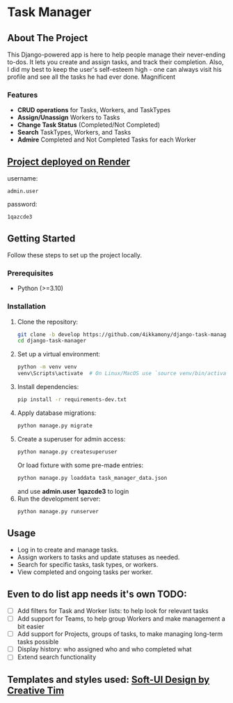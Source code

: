 # Task Manager

## About The Project

This Django-powered app is here to help people manage their never-ending to-dos. It lets you create and assign tasks, and track their completion. Also, I did my best to keep the user's self-esteem high - one can always visit his profile and see all the tasks he had ever done. Magnificent

### Features
- **CRUD operations** for Tasks, Workers, and TaskTypes
- **Assign/Unassign** Workers to Tasks
- **Change Task Status** (Completed/Not Completed)
- **Search** TaskTypes, Workers, and Tasks
- **Admire** Completed and Not Completed Tasks for each Worker

## [Project deployed on Render](https://django-task-manager-zyxj.onrender.com/)
username:
```
admin.user
```
password:
```
1qazcde3
```

## Getting Started

Follow these steps to set up the project locally.

### Prerequisites

- Python (>=3.10)

### Installation

1. Clone the repository:
   ```sh
   git clone -b develop https://github.com/4ikkamony/django-task-manager.git
   cd django-task-manager
   ```
2. Set up a virtual environment:
   ```sh
   python -m venv venv
   venv\Scripts\activate  # On Linux/MacOS use `source venv/bin/activate`
   ```
3. Install dependencies:
   ```sh
   pip install -r requirements-dev.txt
   ```
4. Apply database migrations:
   ```sh
   python manage.py migrate
   ```
5. Create a superuser for admin access:
   ```sh
   python manage.py createsuperuser
   ```
   Or load fixture with some pre-made entries:
    ```sh
    python manage.py loaddata task_manager_data.json
    ```
   and use <strong>admin.user</strong> <strong>1qazcde3</strong> to login
6. Run the development server:
   ```sh
   python manage.py runserver
   ```

## Usage

- Log in to create and manage tasks.
- Assign workers to tasks and update statuses as needed.
- Search for specific tasks, task types, or workers.
- View completed and ongoing tasks per worker.

## Even to do list app needs it's own TODO:

- [ ] Add filters for Task and Worker lists: to help look for relevant tasks
- [ ] Add support for Teams, to help group Workers and make management a bit easier
- [ ] Add support for Projects, groups of tasks, to make managing long-term tasks possible
- [ ] Display history: who assigned who and who completed what
- [ ] Extend search functionality

## Templates and styles used: [Soft-UI Design by Creative Tim](https://github.com/app-generator/django-soft-ui-design)

